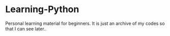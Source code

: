 # Learning-Python
Personal learning material for beginners. It is just an archive of my codes so that I can see later..
